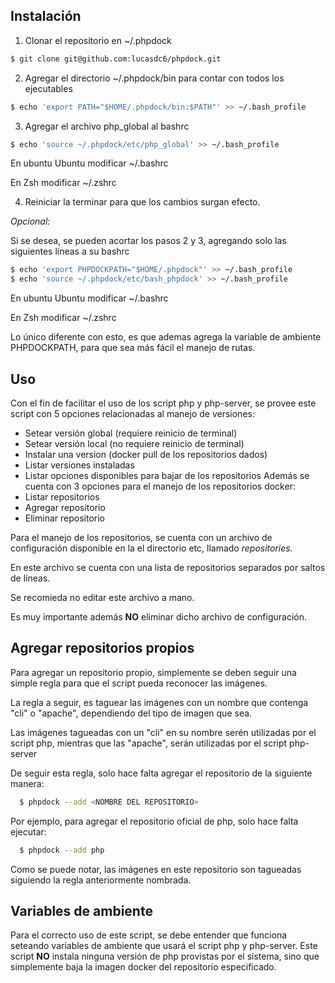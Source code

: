 ## Instalación

1. Clonar el repositorio en ~/.phpdock
```bash
$ git clone git@github.com:lucasdc6/phpdock.git
```

2. Agregar el directorio ~/.phpdock/bin para contar con todos los ejecutables
```bash
$ echo 'export PATH="$HOME/.phpdock/bin:$PATH"' >> ~/.bash_profile
```

3. Agregar el archivo php_global al bashrc
```bash
$ echo 'source ~/.phpdock/etc/php_global' >> ~/.bash_profile
```
En ubuntu Ubuntu modificar ~/.bashrc

En Zsh modificar ~/.zshrc

4. Reiniciar la terminar para que los cambios surgan efecto.

_Opcional:_

Si se desea, se pueden acortar los pasos 2 y 3, agregando solo las siguientes
líneas a su bashrc
```bash
$ echo 'export PHPDOCKPATH="$HOME/.phpdock"' >> ~/.bash_profile
$ echo 'source ~/.phpdock/etc/bash_phpdock' >> ~/.bash_profile
```
En ubuntu Ubuntu modificar ~/.bashrc

En Zsh modificar ~/.zshrc

Lo único diferente con esto, es que ademas agrega la variable de ambiente
PHPDOCKPATH, para que sea más fácil el manejo de rutas.


## Uso

Con el fin de facilitar el uso de los script php y php-server, se provee este
script con 5 opciones relacionadas al manejo de versiones:
  * Setear versión global (requiere reinicio de terminal)
  * Setear versión local (no requiere reinicio de terminal)
  * Instalar una version (docker pull de los repositorios dados)
  * Listar versiones instaladas
  * Listar opciones disponibles para bajar de los repositorios
Además se cuenta con 3 opciones para el manejo de los repositorios docker:
  * Listar repositorios
  * Agregar repositorio
  * Eliminar repositorio

Para el manejo de los repositorios, se cuenta con un archivo de configuración
disponible en la el directorio etc, llamado _repositories._

En este archivo se cuenta con una lista de repositorios separados por saltos
de líneas.

Se recomieda no editar este archivo a mano.

Es muy importante además **NO** eliminar dicho archivo de configuración.

## Agregar repositorios propios

Para agregar un repositorio propio, simplemente se deben seguir una simple regla
para que el script pueda reconocer las imágenes.

La regla a seguir, es taguear las imágenes con un nombre que contenga "cli" o
"apache", dependiendo del tipo de imagen que sea.

Las imágenes tagueadas con un "cli" en su nombre serén utilizadas por el script
php, mientras que las "apache", serán utilizadas por el script php-server

De seguir esta regla, solo hace falta agregar el repositorio de la siguiente
manera:

```bash
  $ phpdock --add <NOMBRE DEL REPOSITORIO>
```

Por ejemplo, para agregar el repositorio oficial de php, solo hace falta
ejecutar:

```bash
  $ phpdock --add php
```

Como se puede notar, las imágenes en este repositorio son tagueadas siguiendo la
regla anteriormente nombrada.

## Variables de ambiente

Para el correcto uso de este script, se debe entender que funciona seteando
variables de ambiente que usará el script php y php-server.
Este script **NO** instala ninguna versión de php provistas por el sistema, sino
que simplemente baja la imagen docker del repositorio especificado.
